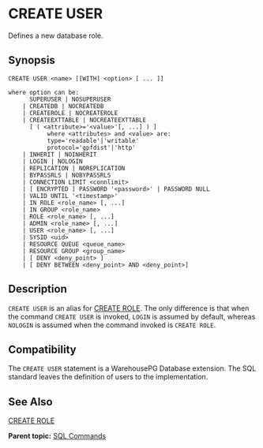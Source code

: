 # CREATE USER 

Defines a new database role.

## <a id="section2"></a>Synopsis 

``` {#sql_command_synopsis}
CREATE USER <name> [[WITH] <option> [ ... ]]

where option can be:
      SUPERUSER | NOSUPERUSER
    | CREATEDB | NOCREATEDB
    | CREATEROLE | NOCREATEROLE
    | CREATEEXTTABLE | NOCREATEEXTTABLE 
      [ ( <attribute>='<value>'[, ...] ) ]
           where <attributes> and <value> are:
           type='readable'|'writable'
           protocol='gpfdist'|'http'
    | INHERIT | NOINHERIT
    | LOGIN | NOLOGIN
    | REPLICATION | NOREPLICATION
    | BYPASSRLS | NOBYPASSRLS
    | CONNECTION LIMIT <connlimit>
    | [ ENCRYPTED ] PASSWORD '<password>' | PASSWORD NULL
    | VALID UNTIL '<timestamp>'
    | IN ROLE <role_name> [, ...]
    | IN GROUP <role_name>
    | ROLE <role_name> [, ...]
    | ADMIN <role_name> [, ...]
    | USER <role_name> [, ...]
    | SYSID <uid>
    | RESOURCE QUEUE <queue_name>
    | RESOURCE GROUP <group_name>
    | [ DENY <deny_point> ]
    | [ DENY BETWEEN <deny_point> AND <deny_point>]
```

## <a id="section3"></a>Description 

`CREATE USER` is an alias for [CREATE ROLE](CREATE_ROLE.html). The only difference is that when the command `CREATE USER` is invoked, `LOGIN` is assumed by default, whereas `NOLOGIN` is assumed when the command invoked is `CREATE ROLE`.

## <a id="section4"></a>Compatibility 

The `CREATE USER` statement is a WarehousePG Database extension. The SQL standard leaves the definition of users to the implementation.

## <a id="section5"></a>See Also 

[CREATE ROLE](CREATE_ROLE.html)

**Parent topic:** [SQL Commands](../sql_commands/sql_ref.html)

